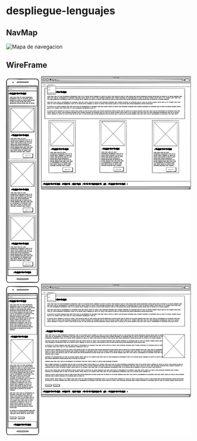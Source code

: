 # despliegue-lenguajes
## NavMap
![Mapa de navegacion](navmap.png)
## WireFrame
![Wireframe mockup 1](wireframe1.png)
![Wireframe mockup 2](wireframe2.png)